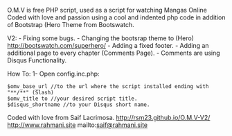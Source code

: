 O.M.V is free PHP script, used as a script for watching Mangas Online
Coded with love and passion using a cool and indented php code in addition
of Bootstrap (Hero Theme from Bootswatch.

V2:
	- Fixing some bugs.
	- Changing the bootsrap theme to (Hero)
	  http://bootswatch.com/superhero/
	- Adding a fixed footer.
	- Adding an additional page to every chapter
	  (Comments Page).
	- Comments are using Disqus Functionality.

How To:
	1- Open config.inc.php:

	$omv_base_url //to the url where the script installed ending with "**/**" (Slash)
	$omv_title to //your desired script title.
	$disqus_shortname //to your Disqus short name.

Coded with love from Saif Lacrimosa.
	http://rsm23.github.io/O.M.V-V2/
	http://www.rahmani.site
	mailto:saif@rahmani.site
